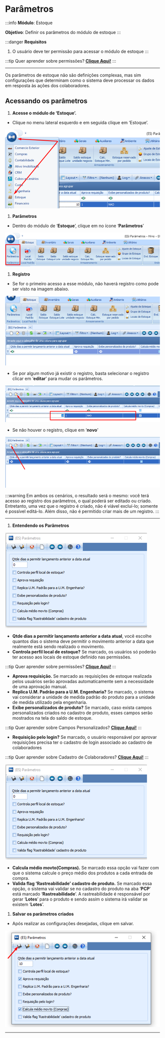 # Parâmetros

:::info
**Módulo**: Estoque

**Objetivo**: Definir os parâmetros do módulo de estoque
:::

:::danger
**Requisitos**

1. O usuário deve ter permissão para acessar o módulo de estoque
:::

:::tip
Quer aprender sobre permissões? [**Clique Aqui!**](../ambiente/configurar-permissoes.md)
:::

---

Os parâmetros de estoque não são definições complexas, mas sim configurações que determinam como o sistema deve processar os dados em resposta às ações dos colaboradores.

## Acessando os parâmetros

1. **Acesse o módulo de ‘Estoque’.**
- Clique no menu lateral esquerdo e em seguida clique em ‘Estoque’.

![parametros](./img/parametros/parametros.png)

1. **Parâmetros**
- Dentro do módulo de ‘**Estoque**’, clique em no ícone ‘**Parâmetros**’

![parametros-1](./img/parametros/parametros-1.png)

1. **Registro**
- Se for o primeiro acesso a esse módulo, não haverá  registro como pode ser visto na imagem abaixo.

![parametros-2](./img/parametros/parametros-2.png)

- Se por algum motivo já existir o registro, basta selecionar o registro clicar em ‘**editar**’ para mudar os parâmetros.

![parametros-3](./img/parametros/parametros-3.png)

- Se não houver o registro, clique em ‘**novo**’

![parametros-4](./img/parametros/parametros-4.png)

:::warning
Em ambos os cenários, o resultado será o mesmo: você terá acesso ao registro dos parâmetros, o qual poderá ser editado ou criado. Entretanto, uma vez que o registro é criado, não é viável excluí-lo; somente é possível editá-lo. Além disso, não é permitido criar mais de um registro.
:::

---

1. **Entendendo os Parâmetros**
    
![parametros-5](./img/parametros/parametros-5.png)
    
- **Qtde dias a permitir lançamento anterior a data atual**, você escolhe quantos dias o sistema deve permitir o movimento anterior a data que realmente está sendo realizado o movimento.
- **Controla perfil local de estoque?** Se marcado, os usuários só poderão ter acesso aos locais de estoque definido nas permissões.

:::tip
Quer aprender sobre permissões? [**Clique Aqui!**](../ambiente/configurar-permissoes.md)
:::

- **Aprova requisição.** Se marcado as requisições de estoque realizada pelos usuários serão aprovadas automaticamente sem a necessidade de uma aprovação manual.
- **Replica U.M. Padrão para a U.M. Engenharia?** Se marcado, o sistema vai considerar a unidade de medida padrão do produto para a unidade de medida utilizado pela engenharia.
- **Exibe personalizados de produto?** Se marcado, caso exista campos personalizados criados no cadastro de produto, esses campos serão mostrados na tela do saldo de estoque.

:::tip
Quer aprender sobre Campos Personalizados? [**Clique Aqui!**]()
:::

- **Requisição pelo login?** Se marcado, o usuário responsável por aprovar requisições precisa ter o cadastro de login associado ao cadastro de colaboradores

:::tip
Quer aprender sobre Cadastro de Colaboradores? [**Clique Aqui!**](../gerais/colaboradores.md)
:::

![parametros-5](./img/parametros/parametros-5.png)

- **Calcula médio movto(Compras).** Se marcado essa opção vai fazer com que o sistema calcule o preço médio dos produtos a cada entrada de compra.
- **Valida flag ‘Rastreabilidade’ cadastro de produto.** Se marcado essa opção, o sistema vai validar se no cadastro do produto na aba ‘**PCP**’ está marcado ‘**Rastreabilidade**’. A rastreabilidade é responsável por gerar ‘**Lotes**’ para o produto e sendo assim o sistema irá validar se existem ‘**Lotes**’.

1. **Salvar os parâmetros criados**
- Após realizar as configurações desejadas, clique em salvar.

![parametros-6](./img/parametros/parametros-6.png)

---